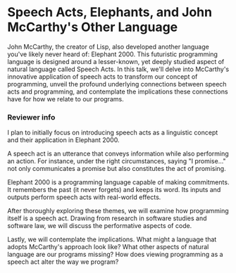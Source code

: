 # Speech Acts, Elephants, and John McCarthy's Other Language

John McCarthy, the creator of Lisp, also developed another language you've likely never heard of: Elephant 2000. This futuristic programming language is designed around a lesser-known, yet deeply studied aspect of natural language called Speech Acts. In this talk, we'll delve into McCarthy's innovative application of speech acts to transform our concept of programming, unveil the profound underlying connections between speech acts and programming, and contemplate the implications these connections have for how we relate to our programs.

### Reviewer info

I plan to initially focus on introducing speech acts as a linguistic concept and their application in Elephant 2000.

A speech act is an utterance that conveys information while also performing an action. For instance, under the right circumstances, saying "I promise..." not only communicates a promise but also constitutes the act of promising.

Elephant 2000 is a programming language capable of making commitments. It remembers the past (it never forgets) and keeps its word. Its inputs and outputs perform speech acts with real-world effects.

After thoroughly exploring these themes, we will examine how programming itself is a speech act. Drawing from research in software studies and software law, we will discuss the performative aspects of code.

Lastly, we will contemplate the implications. What might a language that adopts McCarthy's approach look like? What other aspects of natural language are our programs missing? How does viewing programming as a speech act alter the way we program?